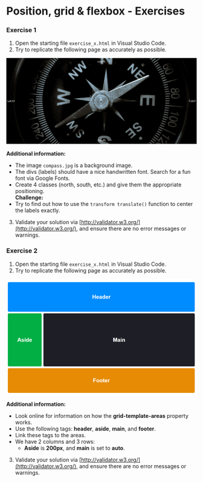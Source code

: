 # Position, grid & flexbox - Exercises

### Exercise 1  

1. Open the starting file `exercise_x.html` in Visual Studio Code.  
2. Try to replicate the following page as accurately as possible.

![Exercise 1 Image 1](./Screenshots/Exercise_1-1.png)  

**Additional information:**
- The image `compass.jpg` is a background image.  
- The divs (labels) should have a nice handwritten font. Search for a fun font via Google Fonts.  
- Create 4 classes (north, south, etc.) and give them the appropriate positioning.  
**Challenge:**  
- Try to find out how to use the `transform translate()` function to center the labels exactly.  
3. Validate your solution via [http://validator.w3.org/](http://validator.w3.org/), and ensure there are no error messages or warnings.  


### Exercise 2  

1. Open the starting file `exercise_x.html` in Visual Studio Code.  
2. Try to replicate the following page as accurately as possible.

![Exercise 2 Image 1](./Screenshots/Exercise_2-1.png)  

**Additional information:**  
- Look online for information on how the **grid-template-areas** property works.  
- Use the following tags: **header**, **aside**, **main**, and **footer**.  
- Link these tags to the areas.  
- We have 2 columns and 3 rows:  
  - **Aside** is **200px**, and **main** is set to **auto**.  
3. Validate your solution via [http://validator.w3.org/](http://validator.w3.org/), and ensure there are no error messages or warnings.  
